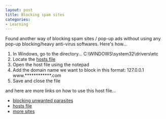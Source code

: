 ```yaml
---
layout: post
title: Blocking spam sites
categories:
- Learning
---
```



Found another way of blocking spam sites / pop-up ads without using any pop-up blocking/heavy anti-virus softwares. Here's how...

1. In Windows, go to the directory... C:\WINDOWS\system32\drivers\etc
2. Locate the [hosts file](http://en.wikipedia.org/wiki/Hosts_file)
3. Open the host file using the notepad
4. Add the domain name we want to block in this format: 127.0.0.1         www.\*\*\*\*\*\*\*\*\*\*\*\*.com
5. Save and close the file

and here are more links on how to use this host file...
- [blocking unwanted parasites](http://www.mvps.org/winhelp2002/hosts.htm)
- [hosts file](http://www.bleepingcomputer.com/tutorials/tutorial51.html)
- [more sites](http://www.google.com.sg/search?hl=en&sa=X&oi=spell&resnum=0&ct=result&cd=1&q=using+the+host+file&spell=1)
